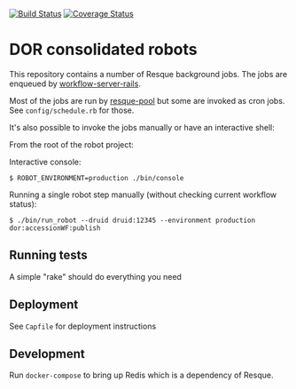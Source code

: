 [![Build Status](https://travis-ci.org/sul-dlss/common-accessioning.svg?branch=master)](https://travis-ci.org/sul-dlss/common-accessioning) [![Coverage Status](https://coveralls.io/repos/sul-dlss/common-accessioning/badge.svg?branch=master&service=github)](https://coveralls.io/github/sul-dlss/common-accessioning?branch=master)

# DOR consolidated robots

This repository contains a number of Resque background jobs.
The jobs are enqueued by [workflow-server-rails](https://github.com/sul-dlss/workflow-server-rails).

Most of the jobs are run by [resque-pool](https://github.com/nevans/resque-pool) but some are invoked as cron jobs.  See `config/schedule.rb` for those.

It's also possible to invoke the jobs manually or have an interactive shell:

From the root of the robot project:

Interactive console:
```console
$ ROBOT_ENVIRONMENT=production ./bin/console
```

Running a single robot step manually (without checking current workflow status):
```console
$ ./bin/run_robot --druid druid:12345 --environment production dor:accessionWF:publish
```

## Running tests
A simple "rake" should do everything you need

## Deployment

See `Capfile` for deployment instructions

## Development

Run `docker-compose` to bring up Redis which is a dependency of Resque.
